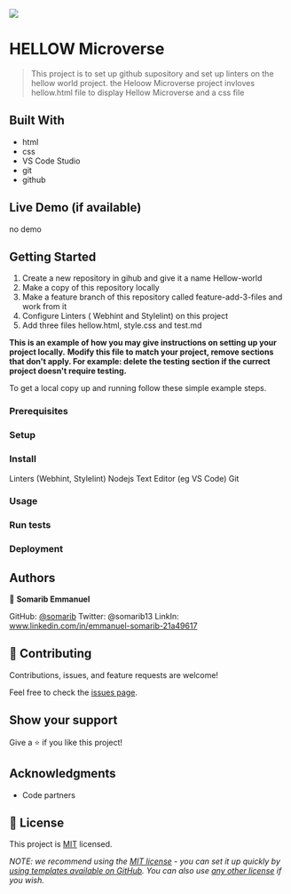 ![](https://img.shields.io/badge/Microverse-blueviolet)

# HELLOW Microverse

> This project is to set up github supository and set up linters on the hellow world project.
the Heloow Microverse project invloves hellow.html file to display Hellow Microverse and a css file


## Built With

- html
- css
- VS Code Studio
- git
- github



## Live Demo (if available)

no demo


## Getting Started

1. Create a new repository in gihub and give it a name Hellow-world 
2. Make a copy of this repository locally
3. Make a feature branch of this repository called feature-add-3-files and work from it
4. Configure Linters ( Webhint and Stylelint) on this project
5. Add three files hellow.html, style.css and test.md

**This is an example of how you may give instructions on setting up your project locally.**
**Modify this file to match your project, remove sections that don't apply. For example: delete the testing section if the currect project doesn't require testing.**


To get a local copy up and running follow these simple example steps.

### Prerequisites

### Setup

### Install
Linters (Webhint, Stylelint)
Nodejs
Text Editor (eg VS Code)
Git

### Usage

### Run tests

### Deployment



## Authors

👤 **Somarib Emmanuel**

GitHub: [@somarib](https://github.com/somarib/Hellow-world.git)
Twitter: @somarib13
LinkIn: www.linkedin.com/in/emmanuel-somarib-21a49617




## 🤝 Contributing

Contributions, issues, and feature requests are welcome!

Feel free to check the [issues page](../../issues/).

## Show your support

Give a ⭐️ if you like this project!

## Acknowledgments

- Code partners


## 📝 License

This project is [MIT](./LICENSE) licensed.

_NOTE: we recommend using the [MIT license](https://choosealicense.com/licenses/mit/) - you can set it up quickly by [using templates available on GitHub](https://docs.github.com/en/communities/setting-up-your-project-for-healthy-contributions/adding-a-license-to-a-repository). You can also use [any other license](https://choosealicense.com/licenses/) if you wish._